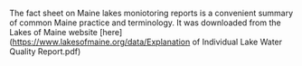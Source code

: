 The fact sheet on Maine lakes moniotoring reports is a convenient 
summary of common Maine practice and terminology.  It was downloaded from
the Lakes of Maine website
[here](https://www.lakesofmaine.org/data/Explanation of Individual Lake Water Quality Report.pdf)